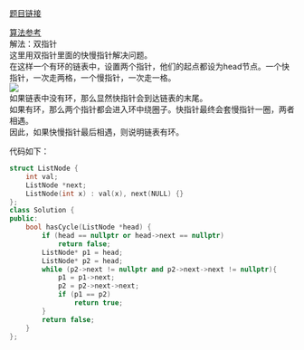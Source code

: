 [题目链接](https://leetcode-cn.com/problems/linked-list-cycle/)  

[算法参考](https://www.cnblogs.com/kyoner/p/11087755.html)  
解法：双指针  
这里用双指针里面的快慢指针解决问题。  
在这样一个有环的链表中，设置两个指针，他们的起点都设为head节点。一个快指针，一次走两格，一个慢指针，一次走一格。  
![](https://img2018.cnblogs.com/blog/1566782/201906/1566782-20190626075016458-1495003044.jpg)  
如果链表中没有环，那么显然快指针会到达链表的末尾。  
如果有环，那么两个指针都会进入环中绕圈子。快指针最终会套慢指针一圈，两者相遇。  
因此，如果快慢指针最后相遇，则说明链表有环。  

代码如下：  
```cpp
struct ListNode {
    int val;
    ListNode *next;
    ListNode(int x) : val(x), next(NULL) {}
};
class Solution {
public:
    bool hasCycle(ListNode *head) {
        if (head == nullptr or head->next == nullptr)
            return false;
        ListNode* p1 = head;
        ListNode* p2 = head;
        while (p2->next != nullptr and p2->next->next != nullptr){
            p1 = p1->next;
            p2 = p2->next->next;
            if (p1 == p2)
                return true;
        }
        return false;
    }
};
```
